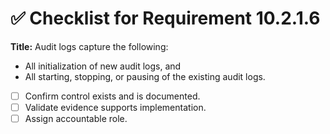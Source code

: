 # ✅ Checklist for Requirement 10.2.1.6

**Title:** Audit logs capture the following:
- All initialization of new audit logs, and 
- All starting, stopping, or pausing of the existing audit logs.

- [ ] Confirm control exists and is documented.
- [ ] Validate evidence supports implementation.
- [ ] Assign accountable role.
